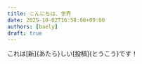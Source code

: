 ```yaml
---
title: こんにちは、世界
date: 2025-10-02T16:58:08+09:00
authors: [baely]
draft: true
---
```

これは[新]{あたら}しい[投稿]{とうこう}です！